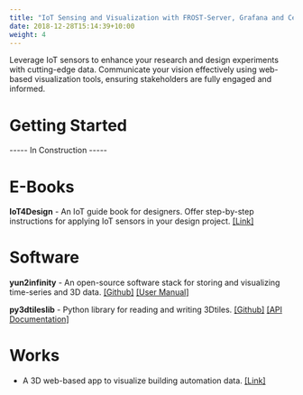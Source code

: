 ```yaml
---
title: "IoT Sensing and Visualization with FROST-Server, Grafana and CesiumJS"
date: 2018-12-28T15:14:39+10:00
weight: 4
---
```


Leverage IoT sensors to enhance your research and design experiments with cutting-edge data. Communicate your vision effectively using web-based visualization tools, ensuring stakeholders are fully engaged and informed.

# Getting Started
----- In Construction -----

# E-Books
**IoT4Design** - An IoT guide book for designers. Offer step-by-step instructions for applying IoT sensors in your design project. <a href="https://chenkianwee.github.io/iot4design" target="_blank">[Link]</a>

# Software
**yun2infinity** - An open-source software stack for storing and visualizing time-series and 3D data. <a href="https://github.com/chenkianwee/yun2infinity" target="_blank">[Github]</a> <a href="https://chenkianwee.github.io/yun2infinity" target="_blank">[User Manual]</a>

**py3dtileslib** - Python library for reading and writing 3Dtiles. <a href="https://github.com/chenkianwee/py3dtileslib" target="_blank">[Github]</a> <a href="https://chenkianwee.github.io/py3dtileslib" target="_blank">[API Documentation]</a>

# Works
- A 3D web-based app to visualize building automation data. <a href="https://databca.globalenvtech.com/csviewer/" target="_blank">[Link]</a>